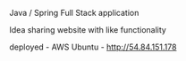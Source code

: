 Java / Spring Full Stack application

Idea sharing website with like functionality

deployed - AWS Ubuntu - http://54.84.151.178